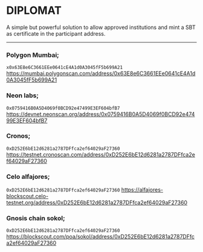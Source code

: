 # DIPLOMAT

A simple but powerful solution to allow approved institutions and mint a SBT as certificate in the participant address.

---

### Polygon Mumbai;  
`x0x63E8e6C3661EEe0641cE4A1d0A3045fF5b699A21` 
https://mumbai.polygonscan.com/address/0x63E8e6C3661EEe0641cE4A1d0A3045fF5b699A21


### Neon labs;  
`0x0759416B0A5D4069f0BCD92e47499E3EF604bfB7` 
https://devnet.neonscan.org/address/0x0759416B0A5D4069f0BCD92e47499E3EF604bfB7 


### Cronos;
`0xD252E6bE12d6281a2787DFfca2ef64029aF27360` 
https://testnet.cronoscan.com/address/0xD252E6bE12d6281a2787DFfca2ef64029aF27360 

### Celo alfajores;
`0xD252E6bE12d6281a2787DFfca2ef64029aF27360` 
https://alfajores-blockscout.celo-testnet.org/address/0xD252E6bE12d6281a2787DFfca2ef64029aF27360 

### Gnosis chain sokol;
`0xD252E6bE12d6281a2787DFfca2ef64029aF27360` 
https://blockscout.com/poa/sokol/address/0xD252E6bE12d6281a2787DFfca2ef64029aF27360 
